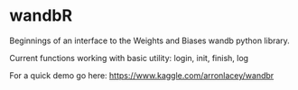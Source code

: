 # wandbR

Beginnings of an interface to the Weights and Biases wandb python library.

Current functions working with basic utility: login, init, finish, log

For a quick demo go here: https://www.kaggle.com/arronlacey/wandbr 
